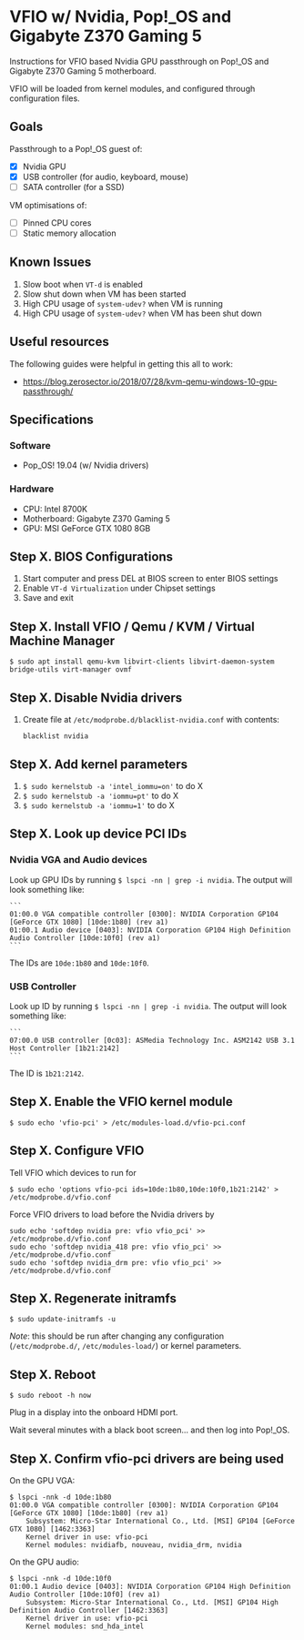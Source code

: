 # VFIO w/ Nvidia, Pop!_OS and Gigabyte Z370 Gaming 5

Instructions for VFIO based Nvidia GPU passthrough on Pop!_OS and Gigabyte Z370 Gaming 5 motherboard.

VFIO will be loaded from kernel modules, and configured through configuration files.

## Goals

Passthrough to a Pop!_OS guest of:
- [x] Nvidia GPU
- [x] USB controller (for audio, keyboard, mouse)
- [ ] SATA controller (for a SSD)

VM optimisations of:
- [ ] Pinned CPU cores
- [ ] Static memory allocation

## Known Issues

1. Slow boot when `VT-d` is enabled
1. Slow shut down when VM has been started
1. High CPU usage of `system-udev?` when VM is running
1. High CPU usage of `system-udev?` when VM has been shut down

## Useful resources

The following guides were helpful in getting this all to work:
- https://blog.zerosector.io/2018/07/28/kvm-qemu-windows-10-gpu-passthrough/

## Specifications

### Software

- Pop_OS! 19.04 (w/ Nvidia drivers)

### Hardware

- CPU: Intel 8700K
- Motherboard: Gigabyte Z370 Gaming 5
- GPU: MSI GeForce GTX 1080 8GB

## Step X. BIOS Configurations

1. Start computer and press DEL at BIOS screen to enter BIOS settings
1. Enable `VT-d Virtualization` under Chipset settings
1. Save and exit

## Step X. Install VFIO / Qemu / KVM / Virtual Machine Manager

`$ sudo apt install qemu-kvm libvirt-clients libvirt-daemon-system bridge-utils virt-manager ovmf`

## Step X. Disable Nvidia drivers

1. Create file at `/etc/modprobe.d/blacklist-nvidia.conf` with contents:
    ```
    blacklist nvidia
    ```

## Step X. Add kernel parameters

1. `$ sudo kernelstub -a 'intel_iommu=on'` to do X
1. `$ sudo kernelstub -a 'iommu=pt'` to do X
1. `$ sudo kernelstub -a 'iommu=1'` to do X

## Step X. Look up device PCI IDs

### Nvidia VGA and Audio devices

Look up GPU IDs by running `$ lspci -nn | grep -i nvidia`. The output will look something like:

    ```
    01:00.0 VGA compatible controller [0300]: NVIDIA Corporation GP104 [GeForce GTX 1080] [10de:1b80] (rev a1)
    01:00.1 Audio device [0403]: NVIDIA Corporation GP104 High Definition Audio Controller [10de:10f0] (rev a1)
    ```

The IDs are `10de:1b80` and `10de:10f0`.

### USB Controller

Look up ID by running `$ lspci -nn | grep -i nvidia`. The output will look something like:

    ```
    07:00.0 USB controller [0c03]: ASMedia Technology Inc. ASM2142 USB 3.1 Host Controller [1b21:2142]
    ```

The ID is `1b21:2142`.

## Step X. Enable the VFIO kernel module

`$ sudo echo 'vfio-pci' > /etc/modules-load.d/vfio-pci.conf`

## Step X. Configure VFIO

Tell VFIO which devices to run for

`$ sudo echo 'options vfio-pci ids=10de:1b80,10de:10f0,1b21:2142' > /etc/modprobe.d/vfio.conf`

Force VFIO drivers to load before the Nvidia drivers by

```
sudo echo 'softdep nvidia pre: vfio vfio_pci' >> /etc/modprobe.d/vfio.conf
sudo echo 'softdep nvidia_418 pre: vfio vfio_pci' >> /etc/modprobe.d/vfio.conf
sudo echo 'softdep nvidia_drm pre: vfio vfio_pci' >> /etc/modprobe.d/vfio.conf
```

## Step X. Regenerate initramfs

`$ sudo update-initramfs -u`

*Note*: this should be run after changing any configuration (`/etc/modprobe.d/`, `/etc/modules-load/`) or kernel parameters.

## Step X. Reboot

`$ sudo reboot -h now`

Plug in a display into the onboard HDMI port.

Wait several minutes with a black boot screen... and then log into Pop!_OS.

## Step X. Confirm vfio-pci drivers are being used

On the GPU VGA:
```
$ lspci -nnk -d 10de:1b80
01:00.0 VGA compatible controller [0300]: NVIDIA Corporation GP104 [GeForce GTX 1080] [10de:1b80] (rev a1)
	Subsystem: Micro-Star International Co., Ltd. [MSI] GP104 [GeForce GTX 1080] [1462:3363]
	Kernel driver in use: vfio-pci
	Kernel modules: nvidiafb, nouveau, nvidia_drm, nvidia
```

On the GPU audio:
```
$ lspci -nnk -d 10de:10f0
01:00.1 Audio device [0403]: NVIDIA Corporation GP104 High Definition Audio Controller [10de:10f0] (rev a1)
	Subsystem: Micro-Star International Co., Ltd. [MSI] GP104 High Definition Audio Controller [1462:3363]
	Kernel driver in use: vfio-pci
	Kernel modules: snd_hda_intel
```